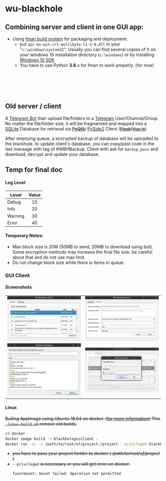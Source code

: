 # wu-blackhole

## Combining server and client in one GUI app:
* Using [fman build system](https://github.com/mherrmann/fbs) for packaging and deployment.
	- put `api-ms-win-crt-multibyte-l1-1-0.dll` in your "`c:\windows\system32`". Usually you can find several copies of it on your windows 10 installation directory (`c:\windows`) or by installing [Windows 10 SDK
](https://developer.microsoft.com/en-us/windows/downloads/windows-10-sdk/) 
	- You have to use Python **3.6**.x for fman to work properly. (for now)



<br><br><br><br>

## Old server / client
A [Telegram Bot](https://github.com/python-telegram-bot/python-telegram-bot) 
than upload file/folders to a [Telegram](https://telegram.org/) User/Channel/Group. 
No matter the file/folder size, it will be fragmented and mapped into a 
[SQLite](https://www.sqlite.org) Database for retrieval via 
~~[PyQt5](https://pypi.org/project/PyQt5/)/~~ [PySide2](https://pypi.org/project/PySide2/) Client (~~[Flask](https://palletsprojects.com/p/flask/)\/[Vue.js](https://vuejs.org/)~~)

After emptying queue, a encrypted backup of database will be uploaded to the blackhole. 
to update client's database, you can copy/past code in the last message with tag of #WBHBackup. 
Client with ask for `backup_pass` and download, decrypt and update your database. 




## Temp for final doc

#### Log Level
|Level   |Value |
|--------|:----:|
|Debug   |  10  |
|Info    |  20  |
|Warning |  30  |
|Error   |  40  |



#### Temporary Notes:
* Max block size is 20M (50MB to send, 20MB to download using bot). Some encryption methods may increase the final file size. be careful about that and do not use max limit.
* Do not change block size while there is items in queue.



### GUI Client



#### Screenshots
|   | |
|--------|:----:|
|![explorer tab](https://raw.githubusercontent.com/WUAmin/wu-blackhole/master/Docs/explorer-tab.png)  | ![settings tab](https://raw.githubusercontent.com/WUAmin/wu-blackhole/master/Docs/settings-tab.png)|
|![restore database](https://raw.githubusercontent.com/WUAmin/wu-blackhole/master/Docs/restore-database.png)    |  ![input password](https://raw.githubusercontent.com/WUAmin/wu-blackhole/master/Docs/input-password.png)|



#### Linux
~~Builing AppImage using Ubuntu 16.04 on docker. ([for more information](https://docs.beeware.org/en/latest/tutorial/tutorial-3.html#creating-your-application-scaffold))
This `_linux-build.sh` remove old builds.~~
```bash
cd docker
docker image build -t blackholeguiclient .
docker run -it -v /path/to/root/of/project:/project --privileged blackholeguiclient
```
* ~~you have to pass your project forlder to docker ( _/path/to/root/of/project_ )~~
* `--privileged` ~~is necessary or you will get error on docker:~~
  ```
  fusermount: mount failed: Operation not permitted
  ```
  

